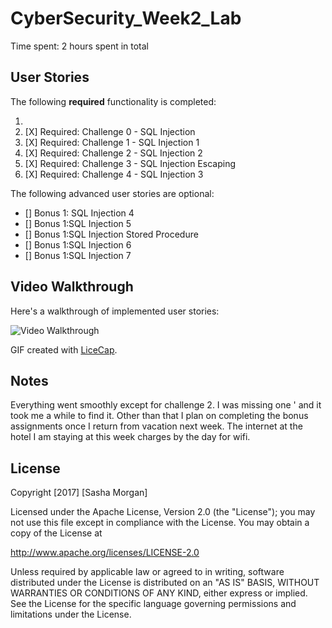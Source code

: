 # CyberSecurity_Week2_Lab

Time spent: 2 hours spent in total 

## User Stories


The following **required** functionality is completed:

1. 
1. [X]  Required: Challenge 0 - SQL Injection 
1. [X]  Required: Challenge 1 - SQL Injection 1
1. [X]  Required: Challenge 2 - SQL Injection 2
1. [X]  Required: Challenge 3 - SQL Injection Escaping
1. [X]  Required: Challenge 4 - SQL Injection 3


The following advanced user stories are optional:

* []  Bonus 1: SQL Injection 4
* []  Bonus 1:SQL Injection 5
* []  Bonus 1:SQL Injection Stored Procedure
* []  Bonus 1:SQL Injection 6
* []  Bonus 1:SQL Injection 7

## Video Walkthrough

Here's a walkthrough of implemented user stories:

<img src='https://i.imgur.com/mYNAW3C.gif' title='Video Walkthrough' width='' alt='Video Walkthrough' />

GIF created with [LiceCap](http://www.cockos.com/licecap/).

## Notes

Everything went smoothly except for challenge 2.  I was missing one ' and it took me a while to find it.  Other than that I plan on completing the bonus assignments once I return from vacation next week.  The internet at the hotel I am staying at this week charges by the day for wifi.

## License

Copyright [2017] [Sasha Morgan]

Licensed under the Apache License, Version 2.0 (the "License");
you may not use this file except in compliance with the License.
You may obtain a copy of the License at

http://www.apache.org/licenses/LICENSE-2.0

Unless required by applicable law or agreed to in writing, software
distributed under the License is distributed on an "AS IS" BASIS,
WITHOUT WARRANTIES OR CONDITIONS OF ANY KIND, either express or implied.
See the License for the specific language governing permissions and
limitations under the License.

